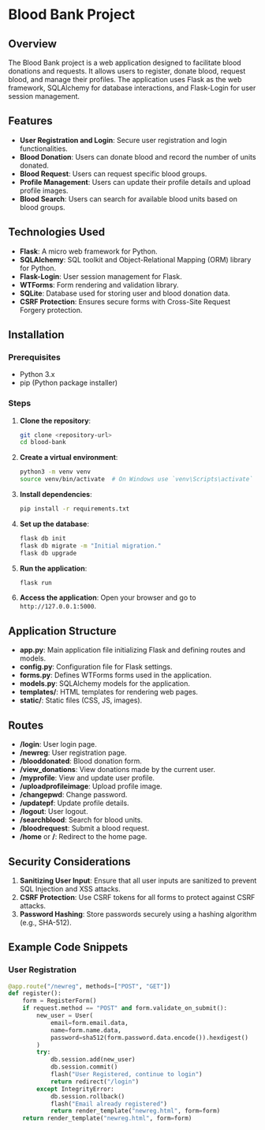 # Blood Bank Project

## Overview

The Blood Bank project is a web application designed to facilitate blood donations and requests. It allows users to register, donate blood, request blood, and manage their profiles. The application uses Flask as the web framework, SQLAlchemy for database interactions, and Flask-Login for user session management.

## Features

- **User Registration and Login**: Secure user registration and login functionalities.
- **Blood Donation**: Users can donate blood and record the number of units donated.
- **Blood Request**: Users can request specific blood groups.
- **Profile Management**: Users can update their profile details and upload profile images.
- **Blood Search**: Users can search for available blood units based on blood groups.

## Technologies Used

- **Flask**: A micro web framework for Python.
- **SQLAlchemy**: SQL toolkit and Object-Relational Mapping (ORM) library for Python.
- **Flask-Login**: User session management for Flask.
- **WTForms**: Form rendering and validation library.
- **SQLite**: Database used for storing user and blood donation data.
- **CSRF Protection**: Ensures secure forms with Cross-Site Request Forgery protection.

## Installation

### Prerequisites

- Python 3.x
- pip (Python package installer)

### Steps

1. **Clone the repository**:
    ```bash
    git clone <repository-url>
    cd blood-bank
    ```

2. **Create a virtual environment**:
    ```bash
    python3 -m venv venv
    source venv/bin/activate  # On Windows use `venv\Scripts\activate`
    ```

3. **Install dependencies**:
    ```bash
    pip install -r requirements.txt
    ```

4. **Set up the database**:
    ```bash
    flask db init
    flask db migrate -m "Initial migration."
    flask db upgrade
    ```

5. **Run the application**:
    ```bash
    flask run
    ```

6. **Access the application**:
    Open your browser and go to `http://127.0.0.1:5000`.

## Application Structure

- **app.py**: Main application file initializing Flask and defining routes and models.
- **config.py**: Configuration file for Flask settings.
- **forms.py**: Defines WTForms forms used in the application.
- **models.py**: SQLAlchemy models for the application.
- **templates/**: HTML templates for rendering web pages.
- **static/**: Static files (CSS, JS, images).

## Routes

- **/login**: User login page.
- **/newreg**: User registration page.
- **/blooddonated**: Blood donation form.
- **/view_donations**: View donations made by the current user.
- **/myprofile**: View and update user profile.
- **/uploadprofileimage**: Upload profile image.
- **/changepwd**: Change password.
- **/updatepf**: Update profile details.
- **/logout**: User logout.
- **/searchblood**: Search for blood units.
- **/bloodrequest**: Submit a blood request.
- **/home** or **/**: Redirect to the home page.

## Security Considerations

1. **Sanitizing User Input**: Ensure that all user inputs are sanitized to prevent SQL Injection and XSS attacks.
2. **CSRF Protection**: Use CSRF tokens for all forms to protect against CSRF attacks.
3. **Password Hashing**: Store passwords securely using a hashing algorithm (e.g., SHA-512).

## Example Code Snippets

### User Registration
```python
@app.route("/newreg", methods=["POST", "GET"])
def register():
    form = RegisterForm()
    if request.method == "POST" and form.validate_on_submit():
        new_user = User(
            email=form.email.data,
            name=form.name.data,
            password=sha512(form.password.data.encode()).hexdigest()
        )
        try:
            db.session.add(new_user)
            db.session.commit()
            flash("User Registered, continue to login")
            return redirect("/login")
        except IntegrityError:
            db.session.rollback()
            flash("Email already registered")
            return render_template("newreg.html", form=form)
    return render_template("newreg.html", form=form)

